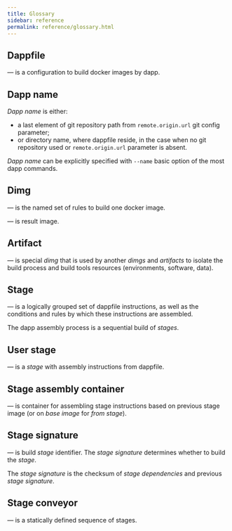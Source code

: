 ```yaml
---
title: Glossary
sidebar: reference
permalink: reference/glossary.html
---
```


## Dappfile
— is a configuration to build docker images by dapp.

## Dapp name

_Dapp name_ is either:

* a last element of git repository path from `remote.origin.url` git config parameter;
* or directory name, where dappfile reside, in the case when no git repository used or `remote.origin.url` parameter is absent.

_Dapp name_ can be explicitly specified with `--name` basic option of the most dapp commands.

## Dimg
— is the named set of rules to build one docker image. 

— is result image.

## Artifact
— is special _dimg_ that is used by another _dimgs_ and _artifacts_ to isolate the build process and build tools resources (environments, software, data).

## Stage
— is a logically grouped set of dappfile instructions, as well as the conditions and rules by which these instructions are assembled.

The dapp assembly process is a sequential build of _stages_.

## User stage
— is a _stage_ with assembly instructions from dappfile.

## Stage assembly container
— is container for assembling stage instructions based on previous stage image (or on _base image_ for _from stage_).

## Stage signature
— is build _stage_ identifier. The _stage signature_ determines whether to build the _stage_.

The _stage signature_ is the checksum of _stage dependencies_ and previous _stage signature_.

## Stage conveyor
— is a statically defined sequence of stages.

